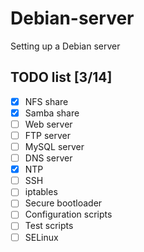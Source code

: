 # Debian-server
Setting up a Debian server

## TODO list [3/14]
   - [x] NFS share
   - [x] Samba share
   - [ ] Web server
   - [ ] FTP server
   - [ ] MySQL server
   - [ ] DNS server
   - [x] NTP
   - [ ] SSH
   - [ ] iptables
   - [ ] Secure bootloader
   - [ ] Configuration scripts
   - [ ] Test scripts
   - [ ] SELinux
